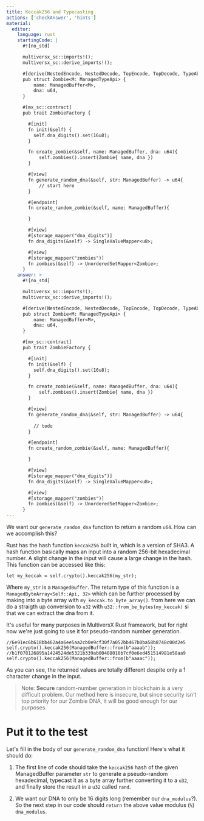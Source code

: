 ```yaml
---
title: Keccak256 and Typecasting
actions: ['checkAnswer', 'hints']
material:
  editor:
    language: rust
    startingCode: |
      #![no_std]

      multiversx_sc::imports!();
      multiversx_sc::derive_imports!();

      #[derive(NestedEncode, NestedDecode, TopEncode, TopDecode, TypeAbi)]
      pub struct Zombie<M: ManagedTypeApi> {
          name: ManagedBuffer<M>,
          dna: u64,
      }

      #[mx_sc::contract]
      pub trait ZombieFactory {

        #[init]
        fn init(&self) {
          self.dna_digits().set(16u8);
        }

        fn create_zombie(&self, name: ManagedBuffer, dna: u64){
            self.zombies().insert(Zombie{ name, dna })
        }

        #[view]
        fn generate_random_dna(&self, str: ManagedBuffer) -> u64{
            // start here
        }

        #[endpoint]
        fn create_random_zombie(&self, name: ManagedBuffer){

        }

        #[view]
        #[storage_mapper("dna_digits")]
        fn dna_digits(&self) -> SingleValueMapper<u8>;

        #[view]
        #[storage_mapper("zombies")]
        fn zombies(&self) -> UnorderedSetMapper<Zombie>;
      }
    answer: >
      #![no_std]

      multiversx_sc::imports!();
      multiversx_sc::derive_imports!();

      #[derive(NestedEncode, NestedDecode, TopEncode, TopDecode, TypeAbi)]
      pub struct Zombie<M: ManagedTypeApi> {
          name: ManagedBuffer<M>,
          dna: u64,
      }

      #[mx_sc::contract]
      pub trait ZombieFactory {

        #[init]
        fn init(&self) {
          self.dna_digits().set(16u8);
        }

        fn create_zombie(&self, name: ManagedBuffer, dna: u64){
            self.zombies().insert(Zombie{ name, dna })
        }

        #[view]
        fn generate_random_dna(&self, str: ManagedBuffer) -> u64{
          
          // todo
        }

        #[endpoint]
        fn create_random_zombie(&self, name: ManagedBuffer){

        }

        #[view]
        #[storage_mapper("dna_digits")]
        fn dna_digits(&self) -> SingleValueMapper<u8>;

        #[view]
        #[storage_mapper("zombies")]
        fn zombies(&self) -> UnorderedSetMapper<Zombie>;
      }
---
```


We want our `generate_random_dna` function to return a random `u64`. How can we accomplish this?

Rust has the hash function `keccak256` built in, which is a version of SHA3. A hash function basically maps an input into a random 256-bit hexadecimal number. A slight change in the input will cause a large change in the hash. This function can be accessed like this:

```
let my_keccak = self.crypto().keccak256(my_str);
```
Where `my_str` is a `ManagedBuffer`. The return type of this function is a `ManagedByteArray<Self::Api, 32>` which can be further processed by making into a byte array with `my_keccak.to_byte_array()`. from here we can do a straigth up conversion to  `u32` with `u32::from_be_bytes(my_keccak)` si that we can extract the dna from it.

It's useful for many purposes in MultiversX Rust framework, but for right now we're just going to use it for pseudo-random number generation.


```
//6e91ec6b618bb462a4a6ee5aa2cb0e9cf30f7a052bb467b0ba58b8748c00d2e5
self.crypto().keccak256(ManagedBuffer::from(b"aaaab"));
//b1f078126895a1424524de5321b339ab00408010b7cf0e6ed451514981e58aa9
self.crypto().keccak256(ManagedBuffer::from(b"aaaac"));
```

As you can see, the returned values are totally different despite only a 1 character change in the input.

> Note: **Secure** random-number generation in blockchain is a very difficult problem. Our method here is insecure, but since security isn't top priority for our Zombie DNA, it will be good enough for our purposes.

# Put it to the test

Let's fill in the body of our `generate_random_dna` function! Here's what it should do:

1. The first line of code should take the `keccak256` hash of the given ManagedBuffer parameter `str` to generate a pseudo-random hexadecimal, typecast it as a byte array further converting it to a `u32`, and finally store the result in a `u32` called `rand`.

2. We want our DNA to only be 16 digits long (remember our `dna_modulus`?). So the next step in our code should `return` the above value modulus (`%`) `dna_modulus`.

